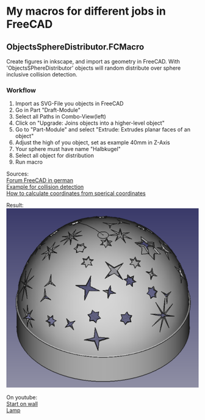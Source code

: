 # My macros for different jobs in FreeCAD

## ObjectsSphereDistributor.FCMacro
Create figures in inkscape, and import as geometry in FreeCAD. With 'ObjectsSPhereDistributor' objects will random distribute over sphere inclusive collision detection.

### Workflow
1. Import as SVG-File you objects in FreeCAD
2. Go in Part "Draft-Module"
3. Select all Paths in Combo-View(left)
4. Click on "Upgrade: Joins objects into a higher-level object"
5. Go to "Part-Module" and select "Extrude: Extrudes planar faces of an object"
6. Adjust the high of you object, set as example 40mm in Z-Axis
7. Your sphere must have name "Halbkugel"
8. Select all object for distribution
9. Run macro

Sources:  
[Forum FreeCAD in german](https://forum.freecadweb.org/viewtopic.php?f=13&t=25064)  
[Example for collision detection](https://github.com/FreeCAD/FreeCAD-macros/blob/master/Utility/HighlightCommon.FCMacro)  
[How to calculate coordinates from sperical coordinates](https://en.wikipedia.org/wiki/Spherical_coordinate_system)  

Result:  
![Picture](ObjectSphereDistributor.png)

On youtube:  
[Start on wall](https://www.youtube.com/watch?v=Owqz37V-LQc)  
[Lamp](https://www.youtube.com/watch?v=VS3f4zUfHAM)  
